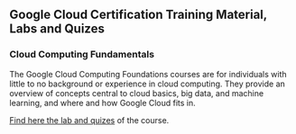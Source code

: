 ## Google Cloud Certification Training Material, Labs and Quizes

<!-- intro -->

### Cloud Computing Fundamentals

The Google Cloud Computing Foundations courses are for individuals with little to no background or experience in cloud computing. They provide an overview of concepts central to cloud basics, big data, and machine learning, and where and how Google Cloud fits in.

[Find here the lab and quizes](/1.%20Cloud%20Computing%20Fundamentals) of the course.
